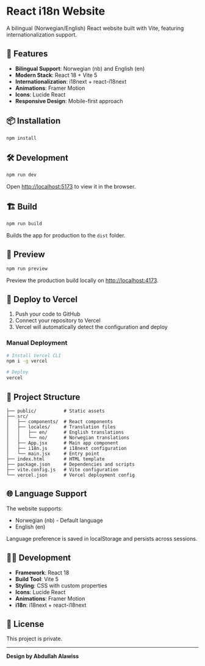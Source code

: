 # React i18n Website

A bilingual (Norwegian/English) React website built with Vite, featuring internationalization support.

## 🚀 Features

- **Bilingual Support**: Norwegian (nb) and English (en)
- **Modern Stack**: React 18 + Vite 5
- **Internationalization**: i18next + react-i18next
- **Animations**: Framer Motion
- **Icons**: Lucide React
- **Responsive Design**: Mobile-first approach

## 📦 Installation

```bash
npm install
```

## 🛠 Development

```bash
npm run dev
```

Open [http://localhost:5173](http://localhost:5173) to view it in the browser.

## 🏗 Build

```bash
npm run build
```

Builds the app for production to the `dist` folder.

## 👀 Preview

```bash
npm run preview
```

Preview the production build locally on [http://localhost:4173](http://localhost:4173).

## 🚀 Deploy to Vercel

1. Push your code to GitHub
2. Connect your repository to Vercel
3. Vercel will automatically detect the configuration and deploy

### Manual Deployment

```bash
# Install Vercel CLI
npm i -g vercel

# Deploy
vercel
```

## 📁 Project Structure

```
├── public/          # Static assets
├── src/
│   ├── components/  # React components
│   ├── locales/     # Translation files
│   │   ├── en/      # English translations
│   │   └── no/      # Norwegian translations
│   ├── App.jsx      # Main app component
│   ├── i18n.js      # i18next configuration
│   └── main.jsx     # Entry point
├── index.html       # HTML template
├── package.json     # Dependencies and scripts
├── vite.config.js   # Vite configuration
└── vercel.json      # Vercel deployment config
```

## 🌐 Language Support

The website supports:
- Norwegian (nb) - Default language
- English (en)

Language preference is saved in localStorage and persists across sessions.

## 👨‍💻 Development

- **Framework**: React 18
- **Build Tool**: Vite 5
- **Styling**: CSS with custom properties
- **Icons**: Lucide React
- **Animations**: Framer Motion
- **i18n**: i18next + react-i18next

## 📝 License

This project is private.

---

**Design by Abdullah Alawiss**
